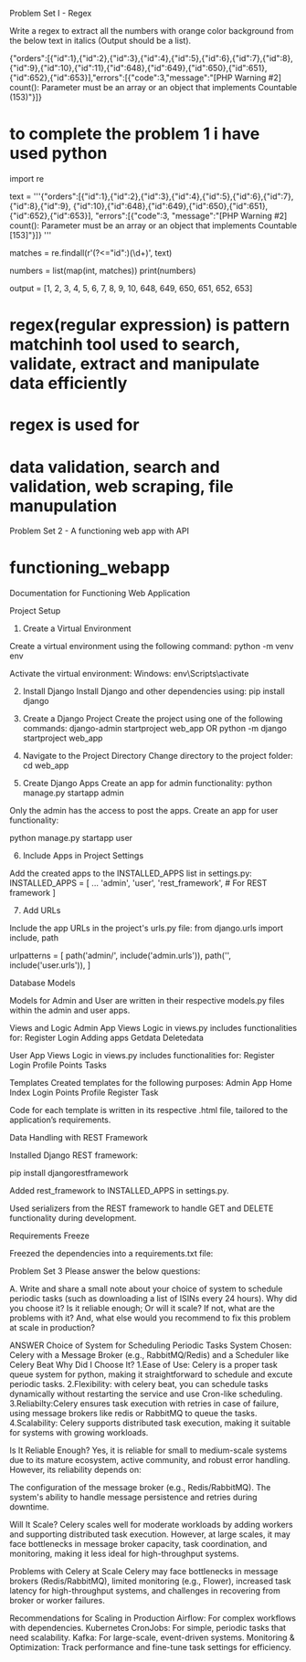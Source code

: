 Problem Set I - Regex

Write a regex to extract all the numbers with orange color background from the below text in italics (Output should be a list).


{"orders":[{"id":1},{"id":2},{"id":3},{"id":4},{"id":5},{"id":6},{"id":7},{"id":8},{"id":9},{"id":10},{"id":11},{"id":648},{"id":649},{"id":650},{"id":651},{"id":652},{"id":653}],"errors":[{"code":3,"message":"[PHP Warning #2] count(): Parameter must be an array or an object that implements Countable (153)"}]}


# to complete the problem 1 i have used python

import re

text = '''{"orders":[{"id":1},{"id":2},{"id":3},{"id":4},{"id":5},{"id":6},{"id":7},{"id":8},{"id":9},
{"id":10},{"id":648},{"id":649},{"id":650},{"id":651},{"id":652},{"id":653}], "errors":[{"code":3,
"message":"[PHP Warning #2] count(): Parameter must be an array or an object that implements Countable [153]"}]}
'''


matches = re.findall(r'(?<="id":)(\d+)', text)

numbers = list(map(int, matches))
print(numbers)

output = [1, 2, 3, 4, 5, 6, 7, 8, 9, 10, 648, 649, 650, 651, 652, 653]
# regex(regular expression) is pattern matchinh tool used to search, validate, extract and manipulate data efficiently
# regex is used for 
# data validation, search and validation, web scraping, file manupulation


Problem Set 2 - A functioning web app with API

# functioning_webapp 
Documentation for Functioning Web Application

Project Setup

1. Create a Virtual Environment

Create a virtual environment using the following command:
python -m venv env

Activate the virtual environment:
Windows:
env\Scripts\activate


2. Install Django
Install Django and other dependencies using:
pip install django

3. Create a Django Project
Create the project using one of the following commands:
django-admin startproject web_app
OR
python -m django startproject web_app

4. Navigate to the Project Directory
Change directory to the project folder:
cd web_app

5. Create Django Apps
Create an app for admin functionality:
python manage.py startapp admin

Only the admin has the access to post the apps.
Create an app for user functionality:

python manage.py startapp user

6. Include Apps in Project Settings

Add the created apps to the INSTALLED_APPS list in settings.py:
INSTALLED_APPS = [
    ...
    'admin',
    'user',
    'rest_framework',  # For REST framework
]

7. Add URLs

Include the app URLs in the project's urls.py file:
from django.urls import include, path

urlpatterns = [
    path('admin/', include('admin.urls')),
    path('', include('user.urls')),
]

Database Models

Models for Admin and User are written in their respective models.py files within the admin and user apps.

Views and Logic
Admin App Views
Logic in views.py includes functionalities for:
Register
Login
Adding apps
Getdata
Deletedata

User App Views
Logic in views.py includes functionalities for:
Register
Login
Profile
Points
Tasks

Templates
Created templates for the following purposes:
Admin
App
Home
Index
Login
Points
Profile
Register
Task

Code for each template is written in its respective .html file, tailored to the application’s requirements.

Data Handling with REST Framework

Installed Django REST framework:

pip install djangorestframework

Added rest_framework to INSTALLED_APPS in settings.py.

Used serializers from the REST framework to handle GET and DELETE functionality during development.

Requirements Freeze

Freezed the dependencies into a requirements.txt file:

Problem Set 3
Please answer the below questions:

A. Write and share a small note about your choice of system to schedule periodic tasks (such as downloading a list of ISINs every 24 hours). Why did you choose it? Is it reliable enough; Or will it scale? If not, what are the problems with it? And, what else would you recommend to fix this problem at scale in production?

ANSWER
Choice of System for Scheduling Periodic Tasks
System Chosen: Celery with a Message Broker (e.g., RabbitMQ/Redis) and a Scheduler like Celery Beat
Why Did I Choose It?
1.Ease of Use: Celery is a proper task queue system for python, making it straightforward to schedule and excute periodic tasks.
2.Flexibility: with celery beat, you can schedule tasks dynamically without restarting the service and use Cron-like scheduling.
3.Reliabilty:Celery ensures task execution with retries in case of failure, using message brokers like redis or RabbitMQ  to queue the tasks.
4.Scalability: Celery supports distributed task execution, making it suitable for systems with growing workloads.

Is It Reliable Enough?
Yes, it is reliable for small to medium-scale systems due to its mature ecosystem, active community, and robust error handling. However, its reliability depends on:

The configuration of the message broker (e.g., Redis/RabbitMQ).
The system's ability to handle message persistence and retries during downtime.

Will It Scale?
Celery scales well for moderate workloads by adding workers and supporting distributed task execution. However, at large scales, it may face bottlenecks in message broker capacity, task coordination, and monitoring, making it less ideal for high-throughput systems.

Problems with Celery at Scale
Celery may face bottlenecks in message brokers (Redis/RabbitMQ), limited monitoring (e.g., Flower), increased task latency for high-throughput systems, and challenges in recovering from broker or worker failures.    

Recommendations for Scaling in Production
Airflow: For complex workflows with dependencies.
Kubernetes CronJobs: For simple, periodic tasks that need scalability.
Kafka: For large-scale, event-driven systems.
Monitoring & Optimization: Track performance and fine-tune task settings for efficiency.